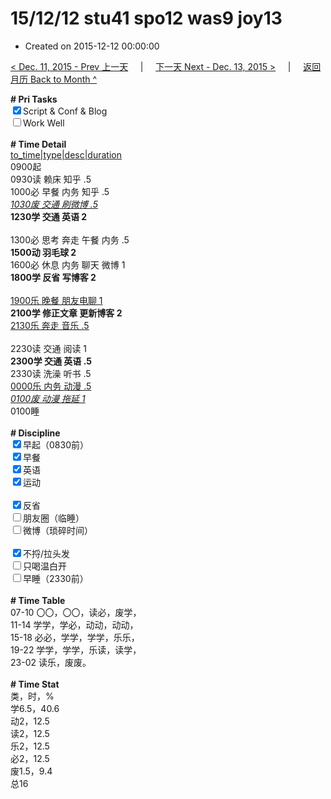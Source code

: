 # 15/12/12 stu41 spo12 was9 joy13

- Created on 2015-12-12 00:00:00

[< Dec. 11, 2015 - Prev 上一天](_archived/lifelogs/2015/12/d11.md) &nbsp; &nbsp; | &nbsp; &nbsp; [下一天 Next - Dec. 13, 2015 >](_archived/lifelogs/2015/12/d13.md) &nbsp; &nbsp; |  &nbsp; &nbsp; [返回月历 Back to Month ^](_archived/lifelogs/2015/12/index.md)
<br/><div><b># Pri Tasks</b></div><div><input checked="true" type="checkbox"/>Script &amp; Conf &amp; Blog</div><div><input type="checkbox"/>Work Well</div><div><br/></div><div><b># Time Detail</b></div><div><u>to_time|type|desc|duration</u></div><div>0900起</div><div>0930读 赖床 知乎 .5</div><div>1000必 早餐 内务 知乎 .5</div><div><u><i>1030废 交通 刷微博 .5</i></u></div><div><b>1230学 交通 英语 2</b></div><div><br/></div><div>1300必 思考 奔走 午餐 内务 .5</div><div><b>1500动 羽毛球 2</b></div><div>1600必 休息 内务 聊天 微博 1</div><div><b>1800学 反省 写博客 2</b></div><div><br/></div><div><u>1900乐 晚餐 朋友电聊 1</u></div><div><b>2100学 修正文章 更新博客 2</b></div><div><u>2130乐 奔走 音乐 .5</u></div><div><br/></div><div>2230读 交通 阅读 1</div><div><b>2300学 交通 英语 .5</b></div><div>2330读 洗澡 听书 .5</div><div><u>0000乐 内务 动漫 .5</u></div><div><u><i>0100废 动漫 拖延 1</i></u></div><div>0100睡</div><div><br/></div><div><b># Discipline</b></div><div><input checked="true" type="checkbox"/>早起（0830前）</div><div><input checked="true" type="checkbox"/>早餐</div><div><input checked="true" type="checkbox"/>英语</div><div><input checked="true" type="checkbox"/>运动</div><div><br/></div><div><input checked="true" type="checkbox"/>反省</div><div><input type="checkbox"/>朋友圈（临睡）</div><div><input type="checkbox"/>微博（琐碎时间）</div><div><br/></div><div><input checked="true" type="checkbox"/>不捋/拉头发</div><div><input type="checkbox"/>只喝温白开</div><div><input type="checkbox"/>早睡（2330前）</div><div><br/></div><div><b># Time Table</b></div><div>07-10 〇〇，〇〇，读必，废学，</div><div>11-14 学学，学必，动动，动动，</div><div>15-18 必必，学学，学学，乐乐，</div><div>19-22 学学，学学，乐读，读学，</div><div>23-02 读乐，废废。</div><div><br/></div><div><b># Time Stat</b></div><div>类，时，%</div><div>学6.5，40.6</div><div>动2，12.5</div><div>读2，12.5</div><div>乐2，12.5</div><div>必2，12.5</div><div>废1.5，9.4</div><div>总16</div>
